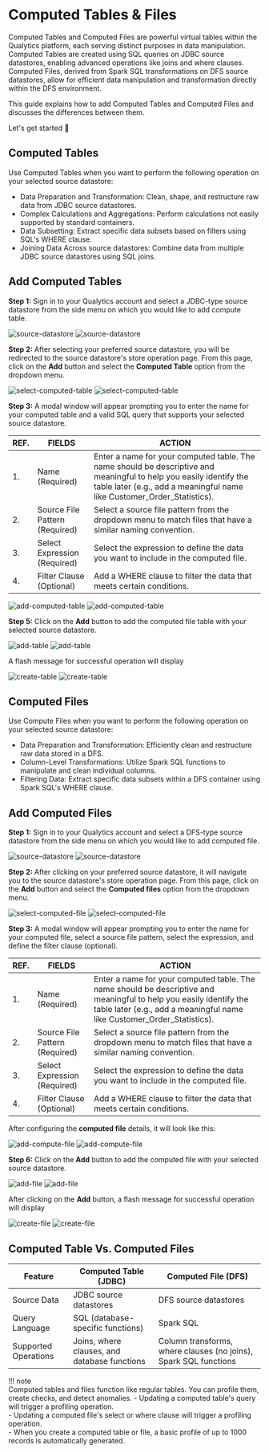 # Computed Tables & Files

Computed Tables and Computed Files are powerful virtual tables within the Qualytics platform, each serving distinct purposes in data manipulation. Computed Tables are created using SQL queries on JDBC source datastores, enabling advanced operations like joins and where clauses. Computed Files, derived from Spark SQL transformations on DFS source datastores, allow for efficient data manipulation and transformation directly within the DFS environment.

This guide explains how to add Computed Tables and Computed Files and discusses the differences between them.

Let's get started 🚀

## Computed Tables

Use Computed Tables when you want to perform the following operation on your selected source datastore:
-   Data Preparation and Transformation: Clean, shape, and restructure raw data from JDBC source datastores.           
-   Complex Calculations and Aggregations: Perform calculations not easily supported by standard containers.      
-   Data Subsetting: Extract specific data subsets based on filters using SQL's WHERE clause.     
-   Joining Data Across source datastores: Combine data from multiple JDBC source datastores using SQL joins.

## Add Computed Tables

**Step 1:** Sign in to your Qualytics account and select a JDBC-type source datastore from the side menu on which you would like to add compute table.

![source-datastore](../assets/datastores/computed-tables-file/source-datastore-light.png#only-light)
![source-datastore](../assets/datastores/computed-tables-file/source-datastore-dark.png#only-dark)

**Step 2:** After selecting your preferred source datastore, you will be redirected to the source datastore's store operation page. From this page, click on the **Add** button and select the **Computed Table** option from the dropdown menu.

![select-computed-table](../assets/datastores/computed-tables-files/select-computed-table-light.png#only-light)
![select-computed-table](../assets/datastores/computed-tables-files/select-computed-table-dark.png#only-dark)

**Step 3:** A modal window will appear prompting you to enter the name for your computed table and a valid SQL query that supports your selected source datastore.

| REF. | FIELDS |  ACTION  |
|------|-----------------------------|-----------------------|
| 1.| Name (Required) | Enter a name for your computed table. The name should be descriptive and meaningful to help you easily identify the table later (e.g., add a meaningful name like Customer_Order_Statistics). |
| 2.| Source File Pattern (Required) | Select a source file pattern from the dropdown menu to match files that have a similar naming convention. |
| 3.| Select Expression (Required)  | Select the expression to define the data you want to include in the computed file.  |
| 4.   | Filter Clause (Optional)    | Add a WHERE clause to filter the data that meets certain conditions. |

![add-computed-table](../assets/datastores/computed-tables-files/add-computed-table-light.png#only-light)
![add-computed-table](../assets/datastores/computed-tables-files/add-computed-table-dark.png#only-dark)

**Step 5:** Click on the **Add** button to add the computed file table with your selected source datastore.

![add-table](../assets/datastores/computed-table-files/add-table-light.png#only-light)
![add-table](../assets/datastores/computed-tables-files/add-table-dark.png#only-dark)

A flash message for successful operation will display

![create-table](../assets/datastores/computed-tables-files/create-table-light.png#only-light)
![create-table](../assets/datastores/computed-tables-files/create-table-dark.png#only-dark)

## Computed Files

Use Compute Files when you want to perform the following operation on your selected source datastore:

-   Data Preparation and Transformation: Efficiently clean and restructure raw data stored in a DFS.
-   Column-Level Transformations: Utilize Spark SQL functions to manipulate and clean individual columns.
-   Filtering Data: Extract specific data subsets within a DFS container using Spark SQL's WHERE clause.

## Add Computed Files

**Step 1:** Sign in to your Qualytics account and select a DFS-type source datastore from the side menu on which you would like to add computed file.

![source-datastore](../assets/datastores/computed-tables-file/source-datastore-light.png#only-light)
![source-datastore](../assets/datastores/computed-tables-file/source-datastore-dark.png#only-dark)

**Step 2:** After clicking on your preferred source datastore, it will navigate you to the source datastore's store operation page. From this page, click on the **Add** button and select the **Computed files** option from the dropdown menu.

![select-computed-file](../assets/datastores/scan/select-computed-file-light.png#only-light)
![select-computed-file](../assets/datastores/scan/select-computed-file-dark.png#only-dark)

**Step 3:** A modal window will appear prompting you to enter the name for your computed file, select a source file pattern, select the expression, and define the filter clause (optional).

| REF. | FIELDS  | ACTION  |
|------|----------------------------|---------------------------------------|
| 1.   | Name (Required) | Enter a name for your computed table. The name should be descriptive and meaningful to help you easily identify the table later (e.g., add a meaningful name like Customer_Order_Statistics). |
| 2.   | Source File Pattern (Required) | Select a source file pattern from the dropdown menu to match files that have a similar naming convention. |
| 3.   | Select Expression (Required)  | Select the expression to define the data you want to include in the computed file.|
| 4.   | Filter Clause (Optional)   | Add a WHERE clause to filter the data that meets certain conditions. |
After configuring the **computed file** details, it will look like this:

![add-compute-file](../assets/datastores/computed-tables-files/add-compute-file-light.png#only-light)
![add-compute-file](../assets/datastores/computed-tables-files/add-compute-file-dark.png#only-dark)

**Step 6:** Click on the **Add** button to add the computed file with your selected source datastore.

![add-file](../assets/datastores/computed-table-files/add-file-light.png#only-light)
![add-file](../assets/datastores/computed-tables-files/add-file-dark.png#only-dark)

After clicking on the **Add** button, a flash message for successful operation will display

![create-file](../assets/datastores/computed-tables-files/create-file-light.png#only-light)
![create-file](../assets/datastores/computed-tables-files/create-file-dark.png#only-dark)

## Computed Table Vs. Computed Files

| Feature             | Computed Table (JDBC)                 | Computed File (DFS)                        |
|---------------------|---------------------------------------|--------------------------------------------|
| Source Data         | JDBC source datastores                | DFS source datastores                      |
| Query Language      | SQL (database-specific functions)     | Spark SQL                                  |
| Supported Operations| Joins, where clauses, and database functions | Column transforms, where clauses (no joins), Spark SQL functions |

!!! note   
   Computed tables and files function like regular tables. You can profile them, create checks, and detect anomalies.
      -  Updating a computed table's query will trigger a profiling operation.      
      -   Updating a computed file's select or where clause will trigger a profiling operation.  
      -   When you create a computed table or file, a basic profile of up to 1000 records is automatically generated.